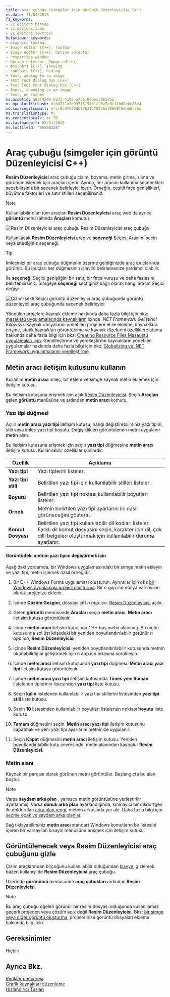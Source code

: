 ```yaml
---
title: Araç çubuğu (simgeler için görüntü Düzenleyicisi C++)
ms.date: 11/04/2016
f1_keywords:
- vc.editors.bitmap
- vc.editors.icon
- vc.editors.texttool
helpviewer_keywords:
- Graphics toolbar
- Image editor [C++], toolbar
- Image editor [C++], Option selector
- Properties window
- Option selector, Image editor
- toolbars [C++], showing
- toolbars [C++], hiding
- text, adding to an image
- Text Tool dialog box [C++]
- Text Tool Font dialog box [C++]
- fonts, changing on an image
- text, on images
ms.assetid: a0af4209-6273-4106-a7c1-0edecc9b5755
ms.openlocfilehash: dfbd721afd997f3151b1c20a7e0e1fb60e0c83e4
ms.sourcegitcommit: efcc8c97570ddf7631570226c700e8f6ebb6c7be
ms.translationtype: MT
ms.contentlocale: tr-TR
ms.lasthandoff: 02/01/2019
ms.locfileid: "55560328"
---
```

# <a name="toolbar-c-image-editor-for-icons"></a>Araç çubuğu (simgeler için görüntü Düzenleyicisi C++)

**Resim Düzenleyicisi** araç çubuğu çizim, boyama, metin girme, silme ve görünüm işlemek için araçları içerir. Ayrıca, her aracını kullanma seçenekleri seçebilirsiniz bir seçenek belirleyici içerir. Örneğin, çeşitli fırça genişlikleri, büyütme faktörleri ve satır stilleri seçebilirsiniz.

> [!NOTE]
> Kullanılabilir olan tüm araçları **Resim Düzenleyicisi** araç web'da ayrıca **görüntü** menü (altında **Araçları** komutu).

![Resim Düzenleyicisi araç çubuğu](../mfc/media/vcimageeditortoolbar.gif "vcImageEditorToolbar") Resim Düzenleyicisi araç çubuğu

Kullanılacak **Resim Düzenleyicisi** araç ve **seçeneği** Seçici, Aracı'nı seçin veya istediğiniz seçeneği.

> [!TIP]
> İmlecinizi bir araç çubuğu düğmenin üzerine geldiğinizde araç ipuçlarında görünür. Bu ipuçları her düğmesinin işlevini belirlemenize yardımcı olabilir.

İle **seçeneği** Seçici genişliğini bir satır, bir fırça vuruşu ve daha fazlasını belirtebilirsiniz. Simgeye **seçeneği** seçtiğiniz bağlı olarak hangi aracın Seçici değişir.

![Çizim&#45;şekli Seçici görüntü düzenleyici araç çubuğunda](../mfc/media/vcimageeditortoolbaroptionselector.gif "vcImageEditorToolbarOptionSelector") görüntü düzenleyici araç çubuğunda seçenek belirleyici

Yönetilen projelere kaynak ekleme hakkında daha fazla bilgi için bkz: [masaüstü uygulamalarında kaynakların](/dotnet/framework/resources/index) içinde *.NET Framework Geliştirici Kılavuzu*. Kaynak dosyalarını yönetilen projelere el ile ekleme, kaynaklara erişme, statik kaynakları görüntüleme ve kaynak dizelerini özelliklere atama hakkında daha fazla bilgi için bkz: [Creating Resource Files Masaüstü uygulamaları için](/dotnet/framework/resources/creating-resource-files-for-desktop-apps). Genelleştirme ve yerelleştirme kaynakların yönetilen uygulamalar hakkında daha fazla bilgi için bkz: [Globalizing ve .NET Framework uygulamalarını yerelleştirme](/dotnet/standard/globalization-localization/index).

## <a name="use-the-text-tool-dialog-box"></a>Metin aracı iletişim kutusunu kullanın

Kullanım **metin aracı** imleç, bit eşlem ve simge kaynak metin eklemek için iletişim kutusu.

Bu iletişim kutusuna erişmek için açık [Resim Düzenleyicisi](../windows/window-panes-image-editor-for-icons.md). Seçin **Araçları** gelen **görüntü** menüsüne ve ardından **metin aracı** komutu.

### <a name="font-button"></a>Yazı tipi düğmesi

Açılır **metin aracı yazı tipi** iletişim kutusu, hangi değiştirebilirsiniz yazı tipini, stili veya imleç yazı tipi boyutu. Değişiklikleri görüntülenen metni uygulanır **metin** alan.

Bu iletişim kutusuna erişmek için seçin **yazı tipi** düğmesine **metin aracı** iletişim kutusu. Kullanılabilir özellikler şunlardır:

|Özellik|Açıklama|
|---|---|
|**Yazı tipi**|Yazı tiplerini listeler.|
|**Yazı tipi stili**|Belirtilen yazı tipi için kullanılabilir stilleri listeler.|
|**Boyutu**|Belirtilen yazı tipi noktası kullanılabilir boyutları listeler.|
|**Örnek**|Metnin belirtilen yazı tipi ayarlarını ile nasıl görüneceğini gösterir.|
|**Komut Dosyası**|Belirtilen yazı tipi kullanılabilir dil kodları listeler. Farklı dil komut dosyasını seçin, karakter için dil, çok dilli belgeleri oluşturmak için kullanılabilir duruma ayarlanır.|

#### <a name="to-change-the-font-of-text-on-an-image"></a>Görüntüdeki metnin yazı tipini değiştirmek için

Aşağıdaki yordamda, bir Windows uygulamasındaki bir simge metin ekleyin ve yazı tipi, metin işlemek nasıl örneğidir.

1. Bir C++ Windows Forms uygulaması oluşturun. Ayrıntılar için bkz [bir Windows uygulaması projesi oluşturma](/previous-versions/visualstudio/visual-studio-2010/42wc9kk5). Bir *n app.ico* dosya varsayılan olarak projenize eklenir.

1. İçinde **Çözüm Gezgini**, dosyayı çift *n app.ico*. [Resim Düzenleyicisi](../windows/image-editor-for-icons.md) açılır.

1. Gelen **görüntü** menüsünde **Araçları** seçip **metin aracı**. **Metin aracı** iletişim kutusu görüntülenir.

1. İçinde **metin aracı** iletişim kutusuna *C++* boş metin alanında. Bu metin kutusunda sol üst köşedeki bir yeniden boyutlandırılabilir görünür *n app.ico*, **Resim Düzenleyicisi**.

1. İçinde **Resim Düzenleyicisi**, yeniden boyutlandırılabilir kutusunda metnin okunabilirliğini geliştirmek için n app.ico ortasına sürükleyin.

1. İçinde **metin aracı** iletişim kutusunda **yazı tipi** düğmesi. **Metin aracı yazı tipi** iletişim kutusu görüntülenir.

1. İçinde **metin aracı yazı tipi** iletişim kutusunda **Times yeni Roman** listelenen tiplerinin listesinden **yazı tipi** liste kutusu.

1. Seçin **kalın** listelenen kullanılabilir yazı tipi stillerini listesinden **yazı tipi stili** liste kutusu.

1. Seçin **10** listesinden kullanılabilir boyutları listelenen noktası **boyutu** liste kutusu.

1. **Tamam** düğmesini seçin. **Metin aracı yazı tipi** iletişim kutusunu kapatmak ve yeni yazı tipi ayarlarını metninize uygulanır.

1. Seçin **Kapat** düğmesini **metin aracı** iletişim kutusu. Yeniden boyutlandırılabilir kutu çevresinde, metin alanından kaybolur **Resim Düzenleyicisi**.

### <a name="text-area"></a>Metin alanı

Kaynak bir parçası olarak görünen metni görüntüler. Başlangıçta bu alan boştur.

> [!NOTE]
> Varsa **saydam arka plan** , yalnızca metin görüntüsüne yerleştirilir ayarlanmış. Varsa **donuk arka plan** ayarlandığında, sınırlayıcı bir dikdörtgen ile doldurulan [arka plan rengi](../windows/selecting-foreground-or-background-colors-image-editor-for-icons.md), metnin arkasında yer alır. Daha fazla bilgi için [seçme opak ve saydam arka planlar](../windows/choosing-a-transparent-or-opaque-background-image-editor-for-icons.md).

Sağ tıklayabilirsiniz **metin aracı** standart Windows komutların bir listesini içeren bir varsayılan kısayol menüsüne erişmek için iletişim kutusu.

## <a name="to-display-or-hide-the-image-editor-toolbar"></a>Görüntülenecek veya Resim Düzenleyicisi araç çubuğunu gizle

Çizim araçlarından birçoğunu kullanılabilir olduğundan [klavye](../windows/accelerator-keys-image-editor-for-icons.md), gizlemek bazen kullanışlıdır **Resim Düzenleyicisi** araç çubuğu.

Üzerinde **görünümü** menüsünde **araç çubukları** ardından **Resim Düzenleyicisi**.

   > [!NOTE]
   > Bu araç çubuğu öğeleri görünür bir resim dosyası olduğunda kullanılamaz geçerli projeden veya çözüm açık değil **Resim Düzenleyicisi**. Bkz: [bir simge veya diğer görüntü oluşturma](../windows/creating-an-icon-or-other-image-image-editor-for-icons.md), projelerinize görüntü dosyaları ekleme hakkında bilgi için.

## <a name="requirements"></a>Gereksinimler

Hiçbiri

## <a name="see-also"></a>Ayrıca Bkz.

[Renkler penceresi](../windows/colors-window-image-editor-for-icons.md)<br/>
[Grafik kaynakları düzenleme](../windows/editing-graphical-resources-image-editor-for-icons.md)<br/>
[Hızlandırıcı Tuşları](../windows/accelerator-keys-image-editor-for-icons.md)<br/>